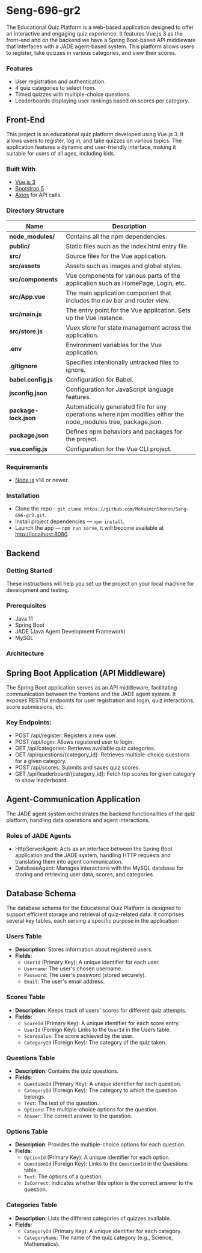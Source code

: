 # Seng-696-gr2
The Educational Quiz Platform is a web-based application designed to offer an interactive and engaging quiz experience. It features Vue.js 3 as the front-end and on the backend we have a Spring Boot-based API middleware that interfaces with a JADE agent-based system. This platform allows users to register, take quizzes in various categories, and view their scores.

### Features

- User registration and authentication.
- 4 quiz categories to select from.
- Timed quizzes with multiple-choice questions.
- Leaderboards displaying user rankings based on scores per category.

## Front-End

This project is an educational quiz platform developed using Vue.js 3. It allows users to register, log in, and take quizzes on various topics. The application features a dynamic and user-friendly interface, making it suitable for users of all ages, including kids.



### Built With

- [Vue.js 3](https://vuejs.org/)
- [Bootstrap 5](https://getbootstrap.com/)
- [Axios](https://github.com/axios/axios) for API calls.

### Directory Structure

| Name                              | Description |
| --------------------------------- | ----------- |
| **node_modules/**                 | Contains all the npm dependencies. |
| **public/**                       | Static files such as the index.html entry file. |
| **src/**                          | Source files for the Vue application. |
| **src/assets**                    | Assets such as images and global styles. |
| **src/components**                | Vue components for various parts of the application such as HomePage, Login, etc. |
| **src/App.vue**                   | The main application component that includes the nav bar and router view. |
| **src/main.js**                   | The entry point for the Vue application. Sets up the Vue instance. |
| **src/store.js**                  | Vuex store for state management across the application. |
| **.env**                          | Environment variables for the Vue application. |
| **.gitignore**                    | Specifies intentionally untracked files to ignore. |
| **babel.config.js**               | Configuration for Babel. |
| **jsconfig.json**                 | Configuration for JavaScript language features. |
| **package-lock.json**             | Automatically generated file for any operations where npm modifies either the node_modules tree, package.json. |
| **package.json**                  | Defines npm behaviors and packages for the project. |
| **vue.config.js**                 | Configuration for the Vue CLI project. |


### Requirements

- [Node.js](https://nodejs.org/) v14 or newer.

### Installation

- Clone the repo - `git clone https://github.com/MohaiminShoron/Seng-696-gr2.git`.
- Install project dependencies — `npm install`.
- Launch the app — `npm run serve`, it will become available at [http://localhost:8080](http://localhost:8080/).

## Backend

### Getting Started

These instructions will help you set up the project on your local machine for development and testing.

### Prerequisites
- Java 11
- Spring Boot
- JADE (Java Agent Development Framework)
- MySQL

### Architecture

## Spring Boot Application (API Middleware)

The Spring Boot application serves as an API middleware, facilitating communication between the frontend and the JADE agent system. It exposes RESTful endpoints for user registration and login, quiz interactions, score submissions, etc.

### Key Endpoints:

- POST /api/register: Registers a new user.
- POST /api/login: Allows registered user to login.
- GET /api/categories: Retrieves available quiz categories.
- GET /api/questions/{category_id}: Retrieves multiple-choice questions for a given category.
- POST /api/scores: Submits and saves quiz scores.
- GET /api/leaderboard/{category_id}: Fetch top scores for given category to show leaderboard.

## Agent-Communication Application

The JADE agent system orchestrates the backend functionalities of the quiz platform, handling data operations and agent interactions.

### Roles of JADE Agents

- HttpServerAgent: Acts as an interface between the Spring Boot application and the JADE system, handling HTTP requests and translating them into agent communication.
- DatabaseAgent: Manages interactions with the MySQL database for storing and retrieving user data, scores, and categories.


## Database Schema

The database schema for the Educational Quiz Platform is designed to support efficient storage and retrieval of quiz-related data. It comprises several key tables, each serving a specific purpose in the application:

### Users Table
- **Description**: Stores information about registered users.
- **Fields**:
  - `UserId` (Primary Key): A unique identifier for each user.
  - `Username`: The user's chosen username.
  - `Password`: The user's password (stored securely).
  - `Email`: The user's email address.

### Scores Table
- **Description**: Keeps track of users' scores for different quiz attempts.
- **Fields**:
  - `ScoreId` (Primary Key): A unique identifier for each score entry.
  - `UserId` (Foreign Key): Links to the `UserId` in the Users table.
  - `ScoreValue`: The score achieved by the user.
  - `CategoryId` (Foreign Key): The category of the quiz taken.

### Questions Table
- **Description**: Contains the quiz questions.
- **Fields**:
  - `QuestionId` (Primary Key): A unique identifier for each question.
  - `CategoryId` (Foreign Key): The category to which the question belongs.
  - `Text`: The text of the question.
  - `Options`: The multiple-choice options for the question.
  - `Answer`: The correct answer to the question.

### Options Table
- **Description**: Provides the multiple-choice options for each question.
- **Fields**:
  - `OptionId` (Primary Key): A unique identifier for each option.
  - `QuestionId` (Foreign Key): Links to the `QuestionId` in the Questions table.
  - `Text`: The options of a question.
  - `IsCorrect`: Indicates whether this option is the correct answer to the question.


### Categories Table
- **Description**: Lists the different categories of quizzes available.
- **Fields**:
  - `CategoryId` (Primary Key): A unique identifier for each category.
  - `CategoryName`: The name of the quiz category (e.g., Science, Mathematics).
